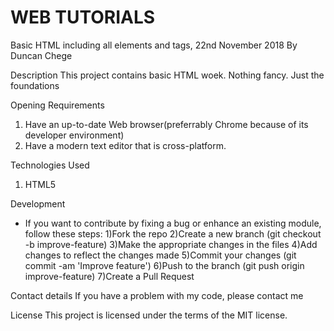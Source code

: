 # WEB TUTORIALS
 Basic HTML including all elements and tags, 22nd November 2018
By Duncan Chege

Description
This project contains basic HTML woek. Nothing fancy. Just the foundations

Opening Requirements
1) Have an up-to-date Web browser(preferrably Chrome because of its developer environment)
2) Have a modern text editor that is cross-platform.

Technologies Used
1) HTML5

Development
- If you want to contribute by fixing a bug or enhance an existing module, follow these steps: 
1)Fork the repo
2)Create a new branch (git checkout -b improve-feature)
3)Make the appropriate changes in the files
4)Add changes to reflect the changes made
5)Commit your changes (git commit -am 'Improve feature')
6)Push to the branch (git push origin improve-feature)
7)Create a Pull Request

Contact details
If you have a problem with my code, please contact me

License
This project is licensed under the terms of the MIT license.
